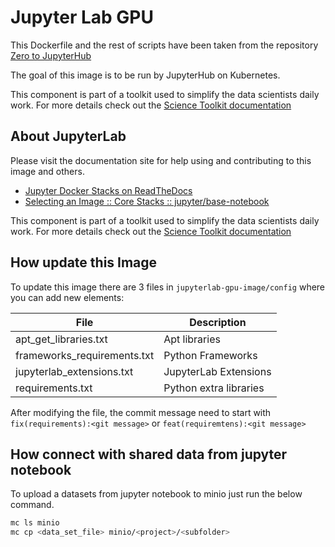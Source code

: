 # Jupyter Lab GPU

This Dockerfile and the rest of scripts have been taken from the repository [Zero to JupyterHub](https://github.com/jupyter/docker-stacks/tree/master/base-notebook)

The goal of this image is to be run by JupyterHub on Kubernetes.

This component is part of a toolkit used to simplify the data scientists daily work.
For more details check out the [Science Toolkit documentation](https://konstellation-io.github.io/science-toolkit/)


## About JupyterLab

Please visit the documentation site for help using and contributing to this image and others.

* [Jupyter Docker Stacks on ReadTheDocs](http://jupyter-docker-stacks.readthedocs.io/en/latest/index.html)
* [Selecting an Image :: Core Stacks :: jupyter/base-notebook](http://jupyter-docker-stacks.readthedocs.io/en/latest/using/selecting.html#jupyter-base-notebook)

This component is part of a toolkit used to simplify the data scientists daily work. 
For more details check out the [Science Toolkit documentation](https://konstellation-io.github.io/science-toolkit/)

## How update this Image

To update this image there are 3 files in `jupyterlab-gpu-image/config` where you can add new elements:

| File                        | Description            |
| --------------------------- | ---------------------- |
| apt_get_libraries.txt       | Apt libraries          |
| frameworks_requirements.txt | Python Frameworks      |
| jupyterlab_extensions.txt   | JupyterLab Extensions  |
| requirements.txt            | Python extra libraries |

After modifying the file, the commit message need to start with `fix(requirements):<git message>` or `feat(requiremtens):<git message>`

## How connect  with shared data from jupyter notebook

To upload a datasets from jupyter notebook to minio just run the below command.

```bash
mc ls minio
mc cp <data_set_file> minio/<project>/<subfolder>
```
